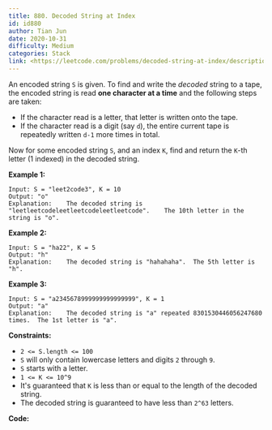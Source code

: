```yaml
---
title: 880. Decoded String at Index
id: id880
author: Tian Jun
date: 2020-10-31
difficulty: Medium
categories: Stack
link: <https://leetcode.com/problems/decoded-string-at-index/description/>
---
```


An encoded string `S` is given.  To find and write the _decoded_ string to a
tape, the encoded string is read **one character at a time**  and the
following steps are taken:

  * If the character read is a letter, that letter is written onto the tape.
  * If the character read is a digit (say `d`), the entire current tape is repeatedly written `d-1` more times in total.

Now for some encoded string `S`, and an index `K`, find and return the `K`-th
letter (1 indexed) in the decoded string.



**Example 1:**
            
	Input: S = "leet2code3", K = 10    
	Output: "o"    
	Explanation:    The decoded string is "leetleetcodeleetleetcodeleetleetcode".    The 10th letter in the string is "o".    

**Example 2:**
            
	Input: S = "ha22", K = 5    
	Output: "h"    
	Explanation:    The decoded string is "hahahaha".  The 5th letter is "h".    

**Example 3:**
            
	Input: S = "a2345678999999999999999", K = 1    
	Output: "a"    
	Explanation:    The decoded string is "a" repeated 8301530446056247680 times.  The 1st letter is "a".    



**Constraints:**

  * `2 <= S.length <= 100`
  * `S` will only contain lowercase letters and digits `2` through `9`.
  * `S` starts with a letter.
  * `1 <= K <= 10^9`
  * It's guaranteed that `K` is less than or equal to the length of the decoded string.
  * The decoded string is guaranteed to have less than `2^63` letters.


**Code:**
